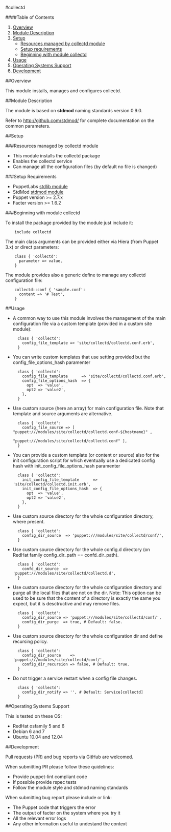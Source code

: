#collectd

####Table of Contents

1. [Overview](#overview)
2. [Module Description](#module-description)
3. [Setup](#setup)
    * [Resources managed by collectd module](#resources-managed-by-collectd-module)
    * [Setup requirements](#setup-requirements)
    * [Beginning with module collectd](#beginning-with-module-collectd)
4. [Usage](#usage)
5. [Operating Systems Support](#operating-systems-support)
6. [Development](#development)

##Overview

This module installs, manages and configures collectd.

##Module Description

The module is based on **stdmod** naming standards version 0.9.0.

Refer to http://github.com/stdmod/ for complete documentation on the common parameters.


##Setup

###Resources managed by collectd module
* This module installs the collectd package
* Enables the collectd service
* Can manage all the configuration files (by default no file is changed)

###Setup Requirements
* PuppetLabs [stdlib module](https://github.com/puppetlabs/puppetlabs-stdlib)
* StdMod [stdmod module](https://github.com/stdmod/stdmod)
* Puppet version >= 2.7.x
* Facter version >= 1.6.2

###Beginning with module collectd

To install the package provided by the module just include it:

        include collectd

The main class arguments can be provided either via Hiera (from Puppet 3.x) or direct parameters:

        class { 'collectd':
          parameter => value,
        }

The module provides also a generic define to manage any collectd configuration file:

        collectd::conf { 'sample.conf':
          content => '# Test',
        }


##Usage

* A common way to use this module involves the management of the main configuration file via a custom template (provided in a custom site module):

        class { 'collectd':
          config_file_template => 'site/collectd/collectd.conf.erb',
        }

* You can write custom templates that use setting provided but the config_file_options_hash paramenter

        class { 'collectd':
          config_file_template      => 'site/collectd/collectd.conf.erb',
          config_file_options_hash  => {
            opt  => 'value',
            opt2 => 'value2',
          },
        }

* Use custom source (here an array) for main configuration file. Note that template and source arguments are alternative.

        class { 'collectd':
          config_file_source => [ "puppet:///modules/site/collectd/collectd.conf-${hostname}" ,
                                  "puppet:///modules/site/collectd/collectd.conf" ],
        }

* You can provide a custom template (or content or source) also for the init configuration script for which eventually use a dedicated config hash with init_config_file_options_hash paramenter

        class { 'collectd':
          init_config_file_template      => 'site/collectd/collectd.init.erb',
          init_config_file_options_hash  => {
            opt  => 'value',
            opt2 => 'value2',
          },
        }

* Use custom source directory for the whole configuration directory, where present.

        class { 'collectd':
          config_dir_source  => 'puppet:///modules/site/collectd/conf/',
        }

* Use custom source directory for the whole config.d directory (on RedHat family config_dir_path == confd_dir_path).

        class { 'collectd':
          confd_dir_source  => 'puppet:///modules/site/collectd/collectd.d',
        }

* Use custom source directory for the whole configuration directory and purge all the local files that are not on the dir.
  Note: This option can be used to be sure that the content of a directory is exactly the same you expect, but it is desctructive and may remove files.

        class { 'collectd':
          config_dir_source => 'puppet:///modules/site/collectd/conf/',
          config_dir_purge  => true, # Default: false.
        }

* Use custom source directory for the whole configuration dir and define recursing policy.

        class { 'collectd':
          config_dir_source    => 'puppet:///modules/site/collectd/conf/',
          config_dir_recursion => false, # Default: true.
        }

* Do not trigger a service restart when a config file changes.

        class { 'collectd':
          config_dir_notify => '', # Default: Service[collectd]
        }


##Operating Systems Support

This is tested on these OS:
- RedHat osfamily 5 and 6
- Debian 6 and 7
- Ubuntu 10.04 and 12.04


##Development

Pull requests (PR) and bug reports via GitHub are welcomed.

When submitting PR please follow these quidelines:
- Provide puppet-lint compliant code
- If possible provide rspec tests
- Follow the module style and stdmod naming standards

When submitting bug report please include or link:
- The Puppet code that triggers the error
- The output of facter on the system where you try it
- All the relevant error logs
- Any other information useful to undestand the context
